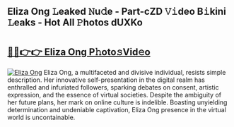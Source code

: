 ## Eliza Ong 𝙻eaked 𝙽u𝚍e - Part-cZD 𝚅𝚒deo B𝚒kini 𝙻eaks - Hot All 𝙿hotos dUXKo

# <h2><a href="http://ld40ae.urlbe.top/?page=Eliza+Ong">🔗🔗👉👉 Eliza Ong P𝚑oto𝚜Vid𝚎o</a></h2>

[![Eliza Ong](https://i.imgur.com/eBuTRDB.gif)](http://ld40ae.urlbe.top/?page=Eliza+Ong)
Eliza Ong, a multifaceted and divisive individual, resists simple description. Her innovative self-presentation in the digital realm has enthralled and infuriated followers, sparking debates on consent, artistic expression, and the essence of virtual societies. Despite the ambiguity of her future plans, her mark on online culture is indelible. Boasting unyielding determination and undeniable captivation, Eliza Ong presence in the virtual world is uncontainable.
